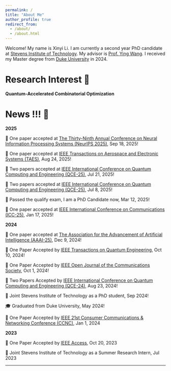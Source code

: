 ```yaml
---
permalink: /
title: "About Me"
author_profile: true
redirect_from: 
  - /about/
  - /about.html
---
```


Welcome! My name is Xinyi Li. I am currently a second year PhD candidate at [Stevens Institute of Technology](https://www.stevens.edu/). My advisor is [Prof. Ying Wang](https://www.stevens.edu/profile/ywang6). I received my Master degree from [Duke University](https://duke.edu/) in 2024.

Research Interest :book:
======
**Quantum-Accelerated Combinatorial Optimization**

News !!! :newspaper: 
======

**2025**

:tada: One paper accepted at [The Thirty-Ninth Annual Conference on Neural Information Processing Systems (NeurIPS 2025)](https://neurips.cc/), Sep 18, 2025!

:tada: One paper accepted at [IEEE Transactions on Aerospace and Electronic Systems (TAES)](https://ieee-aess.org/publications/taes), Aug 24, 2025!

:tada: Two papers accepted at [IEEE International Conference on Quantum Computing and Engineering (QCE-25)](https://qce.quantum.ieee.org/2025/), Jul 21, 2025!

:tada: Two papers accepted at [IEEE International Conference on Quantum Computing and Engineering (QCE-25)](https://qce.quantum.ieee.org/2025/), Jul 8, 2025!

:clap: Passed the qualify exam, I am a PhD Candidate now, Mar 12, 2025!

:tada: One paper accepted at [IEEE International Conference on Communications (ICC-25)](https://icc2025.ieee-icc.org/), Jan 17, 2025!

**2024**

:tada: One paper accepted at [The Association for the Advancement of Artificial Intelligence (AAAI-25)](https://aaai.org/conference/aaai/aaai-25/), Dec 9, 2024!

:tada: One Paper Accepted by [IEEE Transactions on Quantum Engineering](https://ieeexplore.ieee.org/xpl/RecentIssue.jsp?punumber=8924785), Oct 10, 2024!

:tada: One Paper Accepted by [IEEE Open Journal of the Communications Society](https://ieeexplore.ieee.org/xpl/RecentIssue.jsp?punumber=8782661), Oct 1, 2024!

:tada: Two Papers Accepted by [IEEE International Conference on Quantum Computing and Engineering (QCE-24)](https://qce.quantum.ieee.org/2024/), Aug 23, 2024!

:school: Joint Stevens Institute of Technology as a PhD student, Sep 2024!

:mortar_board: Graduated from Duke University, May 2024!

:tada: One Paper Accepted by [IEEE 21st Consumer Communications & Networking Conference (CCNC)](https://ccnc2024.ieee-ccnc.org/), Jan 1, 2024


**2023**

:tada: One Paper Accepted by [IEEE Access](https://ieeeaccess.ieee.org/), Oct 20, 2023

:school: Joint Stevens Institute of Technology as a Summer Research Intern, Jul 2023


<hr>
<script type="text/javascript" id="clustrmaps" src="//clustrmaps.com/map_v2.js?d=TScQ47l_OlRzhNZdYJSyyPX_o8qpPDgoSOFsoqJxs1U&cl=ffffff&w=a"></script>


